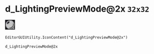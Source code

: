 # d_LightingPreviewMode@2x `32x32`
<img src="/img/d_LightingPreviewMode.png" width=32 height=32>

``` CSharp
EditorGUIUtility.IconContent("d_LightingPreviewMode@2x")
```
```
d_LightingPreviewMode@2x
```
